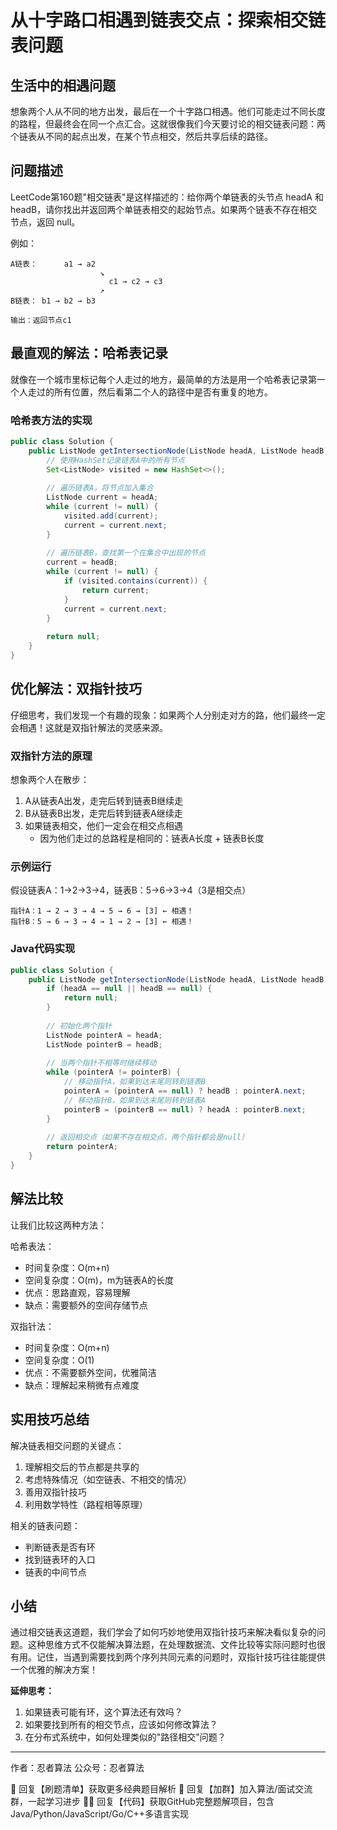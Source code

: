 # 从十字路口相遇到链表交点：探索相交链表问题

## 生活中的相遇问题
想象两个人从不同的地方出发，最后在一个十字路口相遇。他们可能走过不同长度的路程，但最终会在同一个点汇合。这就很像我们今天要讨论的相交链表问题：两个链表从不同的起点出发，在某个节点相交，然后共享后续的路径。

## 问题描述
LeetCode第160题"相交链表"是这样描述的：给你两个单链表的头节点 headA 和 headB，请你找出并返回两个单链表相交的起始节点。如果两个链表不存在相交节点，返回 null。

例如：
```
A链表：      a1 → a2
                    ↘
                      c1 → c2 → c3
                    ↗            
B链表： b1 → b2 → b3

输出：返回节点c1
```

## 最直观的解法：哈希表记录
就像在一个城市里标记每个人走过的地方，最简单的方法是用一个哈希表记录第一个人走过的所有位置，然后看第二个人的路径中是否有重复的地方。

### 哈希表方法的实现
```java
public class Solution {
    public ListNode getIntersectionNode(ListNode headA, ListNode headB) {
        // 使用HashSet记录链表A中的所有节点
        Set<ListNode> visited = new HashSet<>();
        
        // 遍历链表A，将节点加入集合
        ListNode current = headA;
        while (current != null) {
            visited.add(current);
            current = current.next;
        }
        
        // 遍历链表B，查找第一个在集合中出现的节点
        current = headB;
        while (current != null) {
            if (visited.contains(current)) {
                return current;
            }
            current = current.next;
        }
        
        return null;
    }
}
```

## 优化解法：双指针技巧
仔细思考，我们发现一个有趣的现象：如果两个人分别走对方的路，他们最终一定会相遇！这就是双指针解法的灵感来源。

### 双指针方法的原理
想象两个人在散步：
1. A从链表A出发，走完后转到链表B继续走
2. B从链表B出发，走完后转到链表A继续走
3. 如果链表相交，他们一定会在相交点相遇
   - 因为他们走过的总路程是相同的：链表A长度 + 链表B长度

### 示例运行
假设链表A：1→2→3→4，链表B：5→6→3→4（3是相交点）
```
指针A：1 → 2 → 3 → 4 → 5 → 6 → [3] ← 相遇！
指针B：5 → 6 → 3 → 4 → 1 → 2 → [3] ← 相遇！
```

### Java代码实现
```java
public class Solution {
    public ListNode getIntersectionNode(ListNode headA, ListNode headB) {
        if (headA == null || headB == null) {
            return null;
        }
        
        // 初始化两个指针
        ListNode pointerA = headA;
        ListNode pointerB = headB;
        
        // 当两个指针不相等时继续移动
        while (pointerA != pointerB) {
            // 移动指针A，如果到达末尾则转到链表B
            pointerA = (pointerA == null) ? headB : pointerA.next;
            // 移动指针B，如果到达末尾则转到链表A
            pointerB = (pointerB == null) ? headA : pointerB.next;
        }
        
        // 返回相交点（如果不存在相交点，两个指针都会是null）
        return pointerA;
    }
}
```

## 解法比较
让我们比较这两种方法：

哈希表法：
- 时间复杂度：O(m+n)
- 空间复杂度：O(m)，m为链表A的长度
- 优点：思路直观，容易理解
- 缺点：需要额外的空间存储节点

双指针法：
- 时间复杂度：O(m+n)
- 空间复杂度：O(1)
- 优点：不需要额外空间，优雅简洁
- 缺点：理解起来稍微有点难度

## 实用技巧总结
解决链表相交问题的关键点：
1. 理解相交后的节点都是共享的
2. 考虑特殊情况（如空链表、不相交的情况）
3. 善用双指针技巧
4. 利用数学特性（路程相等原理）

相关的链表问题：
- 判断链表是否有环
- 找到链表环的入口
- 链表的中间节点

## 小结
通过相交链表这道题，我们学会了如何巧妙地使用双指针技巧来解决看似复杂的问题。这种思维方式不仅能解决算法题，在处理数据流、文件比较等实际问题时也很有用。记住，当遇到需要找到两个序列共同元素的问题时，双指针技巧往往能提供一个优雅的解决方案！

**延伸思考：**
1. 如果链表可能有环，这个算法还有效吗？
2. 如果要找到所有的相交节点，应该如何修改算法？
3. 在分布式系统中，如何处理类似的"路径相交"问题？

---
作者：忍者算法
公众号：忍者算法


🎯 回复【刷题清单】获取更多经典题目解析
👥 回复【加群】加入算法/面试交流群，一起学习进步
🧑‍💻 回复【代码】获取GitHub完整题解项目，包含Java/Python/JavaScript/Go/C++多语言实现